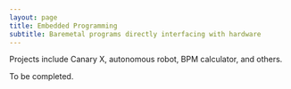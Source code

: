 ```yaml
---
layout: page
title: Embedded Programming
subtitle: Baremetal programs directly interfacing with hardware
---
```

Projects include Canary X, autonomous robot, BPM calculator, and others.

To be completed.


